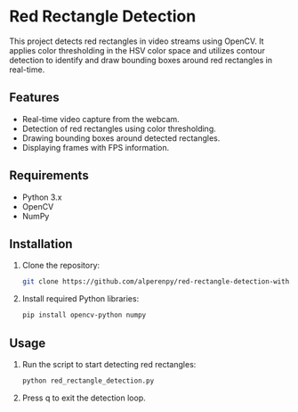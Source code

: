 # Red Rectangle Detection

This project detects red rectangles in video streams using OpenCV. It applies color thresholding in the HSV color space and utilizes contour detection to identify and draw bounding boxes around red rectangles in real-time.

## Features

- Real-time video capture from the webcam.
- Detection of red rectangles using color thresholding.
- Drawing bounding boxes around detected rectangles.
- Displaying frames with FPS information.

## Requirements

- Python 3.x
- OpenCV
- NumPy

## Installation

1. Clone the repository:
   ```bash
   git clone https://github.com/alperenpy/red-rectangle-detection-with-openCV.git
2. Install required Python libraries:
   ```bash
   pip install opencv-python numpy

## Usage

1. Run the script to start detecting red rectangles:
   ```bash
   python red_rectangle_detection.py
2. Press q to exit the detection loop.

